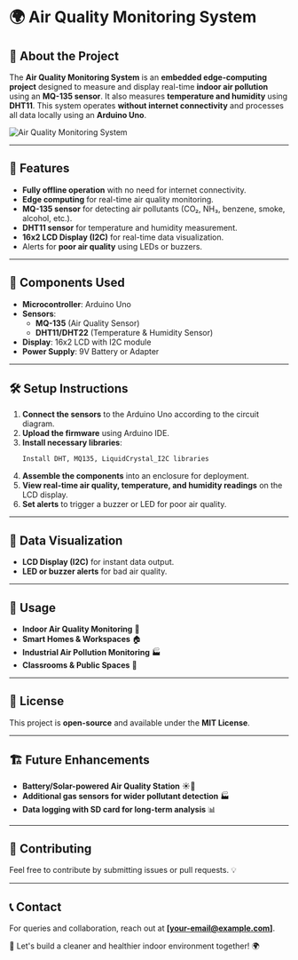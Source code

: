 # 🌍 Air Quality Monitoring System

## 📖 About the Project
The **Air Quality Monitoring System** is an **embedded edge-computing project** designed to measure and display real-time **indoor air pollution** using an **MQ-135 sensor**. It also measures **temperature and humidity** using **DHT11**. This system operates **without internet connectivity** and processes all data locally using an **Arduino Uno**.

![Air Quality Monitoring System](image-link-here)

---

## 🚀 Features
- **Fully offline operation** with no need for internet connectivity.
- **Edge computing** for real-time air quality monitoring.
- **MQ-135 sensor** for detecting air pollutants (CO₂, NH₃, benzene, smoke, alcohol, etc.).
- **DHT11 sensor** for temperature and humidity measurement.
- **16x2 LCD Display (I2C)** for real-time data visualization.
- Alerts for **poor air quality** using LEDs or buzzers.

---

## 🔧 Components Used
- **Microcontroller**: Arduino Uno
- **Sensors**:
  - **MQ-135** (Air Quality Sensor)
  - **DHT11/DHT22** (Temperature & Humidity Sensor)
- **Display**: 16x2 LCD with I2C module
- **Power Supply**: 9V Battery or Adapter

---

## 🛠️ Setup Instructions
1. **Connect the sensors** to the Arduino Uno according to the circuit diagram.
2. **Upload the firmware** using Arduino IDE.
3. **Install necessary libraries**:
   ```bash
   Install DHT, MQ135, LiquidCrystal_I2C libraries
   ```
4. **Assemble the components** into an enclosure for deployment.
5. **View real-time air quality, temperature, and humidity readings** on the LCD display.
6. **Set alerts** to trigger a buzzer or LED for poor air quality.

---

## 📡 Data Visualization
- **LCD Display (I2C)** for instant data output.
- **LED or buzzer alerts** for bad air quality.

---

## 📌 Usage
- **Indoor Air Quality Monitoring** 🏡
- **Smart Homes & Workspaces** 🏠
- **Industrial Air Pollution Monitoring** 🏭
- **Classrooms & Public Spaces** 🏫

---

## 📜 License
This project is **open-source** and available under the **MIT License**.

---

## 🏗️ Future Enhancements
- **Battery/Solar-powered Air Quality Station** ☀️🔋
- **Additional gas sensors for wider pollutant detection** 🏭
- **Data logging with SD card for long-term analysis** 📊

---

## 🤝 Contributing
Feel free to contribute by submitting issues or pull requests. 💡

---

## 📞 Contact
For queries and collaboration, reach out at **[your-email@example.com]**.

🌱 Let's build a cleaner and healthier indoor environment together! 🌍
